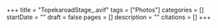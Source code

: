 +++
title = "TopekaroadStage_.avif"
tags = ["Photos"]
categories = []
startDate = ""
draft = false
pages = []
description = ""
citations = []
+++

